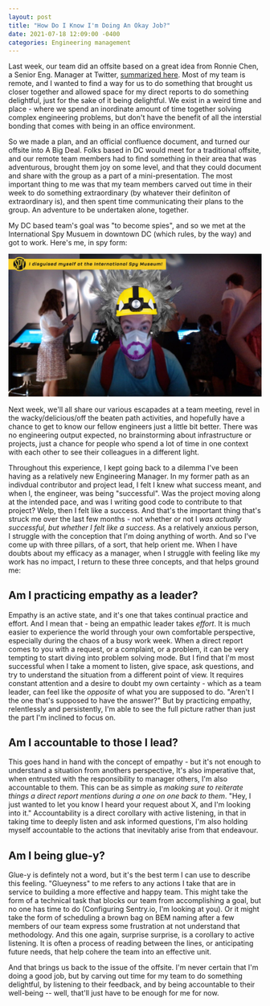 ```yaml
---
layout: post
title: "How Do I Know I'm Doing An Okay Job?"
date: 2021-07-18 12:09:00 -0400
categories: Engineering management
---
```


Last week, our team did an offsite based on a great idea from Ronnie Chen, a Senior Eng. Manager at Twitter, [summarized here](https://twitter.com/rondoftw/status/1304143989939949568). Most of my team is remote, and I wanted to find a way for us to do something that brought us closer together and allowed space for my direct reports to do something delightful, just for the sake of it being delightful. We exist in a weird time and place - where we spend an inordinate amount of time together solving complex engineering problems, but don't have the benefit of all the interstial bonding that comes with being in an office environment.

So we made a plan, and an official confluence document, and turned our offsite into A Big Deal. Folks based in DC would meet for a traditional offsite, and our remote team members had to find something in their area that was adventurous, brought them joy on some level, and that they could document and share with the group as a part of a mini-presentation. The most important thing to me was that my team members carved out time in their week to do something extraordinary (by whatever their definiton of extraordinary is), and then spent time communicating their plans to the group. An adventure to be undertaken alone, together.

My DC based team's goal was "to become spies", and so we met at the International Spy Musuem in downtown DC (which rules, by the way) and got to work. Here's me, in spy form:

![it me!](/assets/img/it_me.png)

Next week, we'll all share our various escapades at a team meeting, revel in the wacky/delicious/off the beaten path activities, and hopefully have a chance to get to know our fellow engineers just a little bit better. There was no engineering output expected, no brainstorming about infrastructure or projects, just a chance for people who spend a lot of time in one context with each other to see their colleagues in a different light.

Throughout this experience, I kept going back to a dilemma I've been having as a relatively new Engineering Manager. In my former path as an indivdual contributor and project lead, I felt I knew what success meant, and when I, the engineer, was being "successful". Was the project moving along at the intended pace, and was I writing good code to contribute to that project? Welp, then I felt like a success. And that's the important thing that's struck me over the last few months - not whether or not I *was actually successful, but whether I felt like a success*. As a relatively anxious person, I struggle with the conception that I'm doing anything of worth. And so I've come up with three pillars, of a sort, that help orient me. When I have doubts about my efficacy as a manager, when I struggle with feeling like my work has no impact, I return to these three concepts, and that helps ground me:

## Am I practicing empathy as a leader?

Empathy is an active state, and it's one that takes continual practice and effort. And I mean that - being an empathic leader takes *effort*. It is much easier to experience the world through your own comfortable perspective, especially during the chaos of a busy work week. When a direct report comes to you with a request, or a complaint, or a problem, it can be very tempting to start diving into problem solving mode. But I find that I'm most successful when I take a moment to listen, give space, ask questions, and try to understand the situation from a different point of view. It requires constant attention and a desire to doubt my own certainty - which as a team leader, can feel like the *opposite* of what you are supposed to do. "Aren't I the one that's supposed to have the answer?" But by practicing empathy, relentlessly and persistently, I'm able to see the full picture rather than just the part I'm inclined to focus on.

## Am I accountable to those I lead?

This goes hand in hand with the concept of empathy - but it's not enough to understand a situation from anothers perspective, It's also imperative that, when entrusted with the responsibility to manager others, I'm also accountable to them. This can be as simple as *making sure to reiterate things a direct report mentions during a one on one back to them*. "Hey, I just wanted to let you know I heard your request about X, and I'm looking into it." Accountability is a direct corollary with active listening, in that in taking time to deeply listen and ask informed questions, I'm also holding myself accountable to the actions that inevitably arise from that endeavour.

## Am I being glue-y?

Glue-y is defintely not a word, but it's the best term I can use to describe this feeling. "Glueyness" to me refers to any actions I take that are in service to building a more effective and happy team. This might take the form of a technical task that blocks our team from accomplishing a goal, but no one has time to do (Configuring Sentry.io, I'm looking at you). Or it might take the form of scheduling a brown bag on BEM naming after a few members of our team express some frustration at not understand that methodology. And this one again, surprise surprise, is a corollary to active listening. It is often a process of reading between the lines, or anticipating future needs, that help cohere the team into an effective unit.

And that brings us back to the issue of the offsite. I'm never certain that I'm doing a good job, but by carving out time for my team to do something delightful, by listening to their feedback, and by being accountable to their well-being -- well, that'll just have to be enough for me for now.
